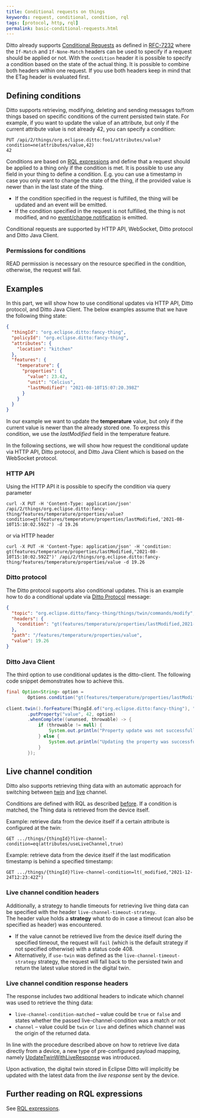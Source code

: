```yaml
---
title: Conditional requests on things
keywords: request, conditional, condition, rql
tags: [protocol, http, rql]
permalink: basic-conditional-requests.html
---
```


Ditto already supports [Conditional Requests](httpapi-concepts.html#conditional-requests) as defined in [RFC-7232](https://tools.ietf.org/html/rfc7232) 
where the `If-Match` and `If-None-Match` headers can be used to specify if a request should be applied or not.
With the `condition` header it is possible to specify a condition based on the state of the actual thing.
It is possible to combine both headers within one request. If you use both headers keep in mind that the ETag header is evaluated first.   

## Defining conditions

Ditto supports retrieving, modifying, deleting and sending messages to/from things based on specific conditions of the 
current persisted twin state.
For example, if you want to update the value of an attribute, but only if the current attribute value is not already 42,
you can specify a condition:

```
PUT /api/2/things/org.eclipse.ditto:foo1/attributes/value?condition=ne(attributes/value,42)
42
```

Conditions are based on [RQL expressions](basic-rql.html) and define that a request should be applied to a thing 
only if the condition is met. It is possible to use any field in your thing to define a condition. 
E.g. you can use a timestamp in case you only want to change the state of the thing, if the provided value 
is newer than in the last state of the thing.

* If the condition specified in the request is fulfilled, the thing will be updated and an event will be emitted.
* If the condition specified in the request is not fulfilled, the thing is not modified, and no [event/change notification](basic-changenotifications.html) is emitted.

Conditional requests are supported by HTTP API, WebSocket, Ditto protocol and Ditto Java Client.

### Permissions for conditions

READ permission is necessary on the resource specified in the condition, otherwise, the request will fail.

## Examples

In this part, we will show how to use conditional updates via HTTP API, Ditto protocol, and Ditto Java Client.
The below examples assume that we have the following thing state:

```json
{
  "thingId": "org.eclipse.ditto:fancy-thing",
  "policyId": "org.eclipse.ditto:fancy-thing",
  "attributes": {
    "location": "kitchen"
  },
  "features": {
    "temperature": {
      "properties": {
        "value": 23.42,
        "unit": "Celcius",
        "lastModified": "2021-08-10T15:07:20.398Z"
      }
    }
  }
}
```

In our example we want to update the **temperature** value, but only if the current value is newer than the already stored one.
To express this condition, we use the _lastModified_ field in the temperature feature.

In the following sections, we will show how request the conditional update via HTTP API, Ditto protocol, 
and Ditto Java Client which is based on the WebSocket protocol.

### HTTP API

Using the HTTP API it is possible to specify the condition via query parameter

```
curl -X PUT -H 'Content-Type: application/json' /api/2/things/org.eclipse.ditto:fancy-thing/features/temperature/properties/value?condition=gt(features/temperature/properties/lastModified,'2021-08-10T15:10:02.592Z') -d 19.26
```

or via HTTP header

```
curl -X PUT -H 'Content-Type: application/json' -H 'condition: gt(features/temperature/properties/lastModified,"2021-08-10T15:10:02.592Z")' /api/2/things/org.eclipse.ditto:fancy-thing/features/temperature/properties/value -d 19.26
```

### Ditto protocol

The Ditto protocol supports also conditional updates. 
This is an example how to do a conditional update via [Ditto Protocol](protocol-specification.html) message:

```json
{
  "topic": "org.eclipse.ditto/fancy-thing/things/twin/commands/modify",
  "headers": {
    "condition": "gt(features/temperature/properties/lastModified,2021-08-10T15:10:02.592Z)" 
  },
  "path": "/features/temperature/properties/value",
  "value": 19.26
}
```

### Ditto Java Client

The third option to use conditional updates is the ditto-client.
The following code snippet demonstrates how to achieve this.

```java
final Option<String> option =
        Options.condition("gt(features/temperature/properties/lastModified,\"2021-08-10T15:10:02.592Z\")")
        
client.twin().forFeature(ThingId.of("org.eclipse.ditto:fancy-thing"), "temperature")
        .putProperty("value", 42, option)
        .whenComplete((ununsed, throwable) -> {
            if (throwable != null) {
                System.out.println("Property update was not successfull: " + throwable.getMessage());
            } else {
                System.out.println("Updating the property was successful.");
            }
        });
```

## Live channel condition

Ditto also supports retrieving thing data with an automatic approach for switching between 
[twin](protocol-twinlive.html#twin) and [live](protocol-twinlive.html#live) channel.

Conditions are defined with RQL as described [before](#defining-conditions). 
If a condition is matched, the Thing data is retrieved from the device itself.

Example: retrieve data from the device itself if a certain attribute is configured at the twin:
```
GET .../things/{thingId}?live-channel-condition=eq(attributes/useLiveChannel,true)
```

Example: retrieve data from the device itself if the last modification timestamp is behind a specified timestamp:
```
GET .../things/{thingId}?live-channel-condition=lt(_modified,"2021-12-24T12:23:42Z")
```

### Live channel condition headers

Additionally, a strategy to handle timeouts for retrieving live thing data can be specified with the header
`live-channel-timeout-strategy`.  
The header value holds a **strategy** what to do in case a timeout (can also be specified as header) was encountered.

* If the value cannot be retrieved live from the device itself during the specified timeout, the request will
  `fail` (which is the default strategy if not specified otherwise) with a status code 408.
* Alternatively, if `use-twin` was defined as the `live-channel-timeout-strategy` strategy, the request will fall back 
  to the persisted twin and return the latest value stored in the digital twin.


### Live channel condition response headers

The response includes two additional headers to indicate which channel was used to retrieve the thing data:

* `live-channel-condition-matched` – value could be `true` or `false` and states whether the passed live-channel-condition was a match or not
* `channel` – value could be `twin` or `live` and defines which channel was the origin of the returned data.

In line with the procedure described above on how to retrieve live data directly from a device, a new type of 
pre-configured payload mapping, namely [UpdateTwinWithLiveResponse](connectivity-mapping.html#updatetwinwithliveresponse-mapper)
was introduced.

Upon activation, the digital twin stored in Eclipse Ditto will implicitly be updated with the latest data from the 
_live response_ sent by the device.


## Further reading on RQL expressions

See [RQL expressions](basic-rql.html).
